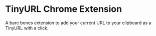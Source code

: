 # TinyURL Chrome Extension
A bare bones extension to add your current URL to your clipboard as a TinyURL with a click. 
